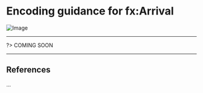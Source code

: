 # Encoding guidance for fx:Arrival

![Image](https://www.fixm.aero/releases/FIXM-4.3.0/doc/logical_model_documentation/EARoot/EA1/EA2/EA2/EA244.png)

---

?> COMING SOON

---

## References

...
